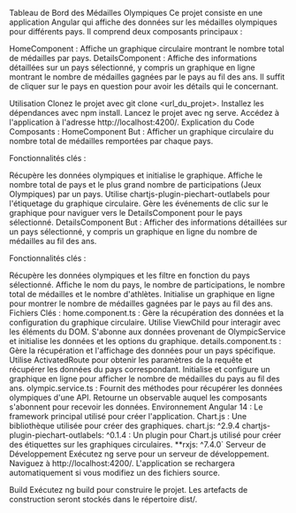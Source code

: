 Tableau de Bord des Médailles Olympiques
Ce projet consiste en une application Angular qui affiche des données sur les médailles olympiques pour différents pays. Il comprend deux composants principaux :

HomeComponent : Affiche un graphique circulaire montrant le nombre total de médailles par pays.
DetailsComponent : Affiche des informations détaillées sur un pays sélectionné, y compris un graphique en ligne montrant le nombre de médailles gagnées par le pays au fil des ans.
Il suffit de cliquer sur le pays en question pour avoir les détails qui le concernant.

Utilisation
Clonez le projet avec git clone <url_du_projet>.
Installez les dépendances avec npm install.
Lancez le projet avec ng serve.
Accédez à l'application à l'adresse http://localhost:4200/.
Explication du Code
Composants :
HomeComponent
But : Afficher un graphique circulaire du nombre total de médailles remportées par chaque pays.

Fonctionnalités clés :

Récupère les données olympiques et initialise le graphique.
Affiche le nombre total de pays et le plus grand nombre de participations (Jeux Olympiques) par un pays.
Utilise chartjs-plugin-piechart-outlabels pour l'étiquetage du graphique circulaire.
Gère les événements de clic sur le graphique pour naviguer vers le DetailsComponent pour le pays sélectionné.
DetailsComponent
But : Afficher des informations détaillées sur un pays sélectionné, y compris un graphique en ligne du nombre de médailles au fil des ans.

Fonctionnalités clés :

Récupère les données olympiques et les filtre en fonction du pays sélectionné.
Affiche le nom du pays, le nombre de participations, le nombre total de médailles et le nombre d'athlètes.
Initialise un graphique en ligne pour montrer le nombre de médailles gagnées par le pays au fil des ans.
Fichiers Clés :
home.component.ts : Gère la récupération des données et la configuration du graphique circulaire. Utilise ViewChild pour interagir avec les éléments du DOM. S'abonne aux données provenant de OlympicService et initialise les données et les options du graphique.
details.component.ts : Gère la récupération et l'affichage des données pour un pays spécifique. Utilise ActivatedRoute pour obtenir les paramètres de la requête et récupérer les données du pays correspondant. Initialise et configure un graphique en ligne pour afficher le nombre de médailles du pays au fil des ans.
olympic.service.ts : Fournit des méthodes pour récupérer les données olympiques d'une API. Retourne un observable auquel les composants s'abonnent pour recevoir les données.
Environnement
Angular 14 : Le framework principal utilisé pour créer l'application.
Chart.js : Une bibliothèque utilisée pour créer des graphiques.
chart.js: ^2.9.4
chartjs-plugin-piechart-outlabels: ^0.1.4 : Un plugin pour Chart.js utilisé pour créer des étiquettes sur les graphiques circulaires.
**rxjs: ^7.4.0`
Serveur de Développement
Exécutez ng serve pour un serveur de développement. Naviguez à http://localhost:4200/. L'application se rechargera automatiquement si vous modifiez un des fichiers source.

Build
Exécutez ng build pour construire le projet. Les artefacts de construction seront stockés dans le répertoire dist/.


